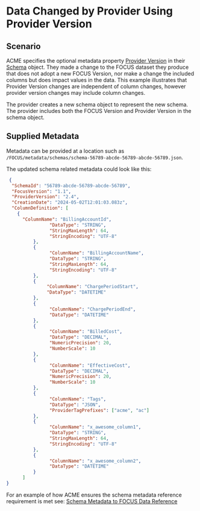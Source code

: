 # Data Changed by Provider Using Provider Version

## Scenario

ACME specifies the optional metadata property [Provider Version](#providerversion) in their [Schema](#schema) object. They made a change to the FOCUS dataset they produce that does not adopt a new FOCUS Version, nor make a change the included columns but does impact values in the data. This example illustrates that Provider Version changes are independent of column changes, however provider version changes may include column changes.

The provider creates a new schema object to represent the new schema. The provider includes both the FOCUS Version and Provider Version in the schema object.

## Supplied Metadata

Metadata can be provided at a location such as `/FOCUS/metadata/schemas/schema-56789-abcde-56789-abcde-56789.json`.

The updated schema related metadata could look like this:

```json
 {
  "SchemaId": "56789-abcde-56789-abcde-56789",
  "FocusVersion": "1.1",
  "ProviderVersion": "2.4",
  "CreationDate": "2024-05-02T12:01:03.083z",
  "ColumnDefinition": [
    {
      "ColumnName": "BillingAccountId",
                "DataType": "STRING",
                "StringMaxLength": 64,
                "StringEncoding": "UTF-8"
          },
          {
                "ColumnName": "BillingAccountName",
                "DataType": "STRING",
                "StringMaxLength": 64,
                "StringEncoding": "UTF-8"
          },
          {
               "ColumnName": "ChargePeriodStart",
               "DataType": "DATETIME"
          },
          {
                "ColumnName": "ChargePeriodEnd",
                "DataType": "DATETIME"
          },
          {
                "ColumnName": "BilledCost",
                "DataType": "DECIMAL",
                "NumericPrecision": 20,
                "NumberScale": 10
          },
          {
                "ColumnName": "EffectiveCost",
                "DataType": "DECIMAL",
                "NumericPrecision": 20,
                "NumberScale": 10
          },
          {
                "ColumnName": "Tags",
                "DataType": "JSON",
                "ProviderTagPrefixes": ["acme", "ac"]
          },
          {
                "ColumnName": "x_awesome_column1",
                "DataType": "STRING",
                "StringMaxLength": 64,
                "StringEncoding": "UTF-8"
          },
          {
                "ColumnName": "x_awesome_column2",
                "DataType": "DATETIME"
          }
      ]
}
```

For an example of how ACME ensures the schema metadata reference requirement is met see: [Schema Metadata to FOCUS Data Reference](#schemametadatatofocusdatareference)
